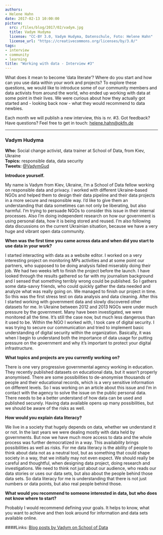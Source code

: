 ```yaml
---
authors: 
- Helene Hahn
date: 2017-02-13 10:00:00
picture:
  src: /files/blog/2017/02/vadym.jpg
  title: Vadym Hudyma
  license: "CC-BY 3.0, Vadym Hudyma, Datenschule, Foto: Helene Hahn"
  license_url: "https://creativecommons.org/licenses/by/3.0/"
tags:
- interview
- community
- learning
title: "Working with data - Interview #3"
--- 
```

What does it mean to become ‘data literate’? Where do you start and how can you use data within your work and projects? To explore these questions, we would like to introduce some of our community members and data activists from around the world, who ended up working with data at some point in their lives. We were curious about how they actually got started and - looking back now - what they would recommend to data newbies. 

Each month we will publish a new interview, this is nr. #3. Got feedback? Have questions? Feel free to get in touch: [helene.hahn@okfn.de](helene.hahn@okfn.de)

---

### Vadym Hudyma
**Who:** Social change activist, data trainer at School of Data, from Kiev, Ukraine <br/>
**Topics:** responsible data, data security <br/>
**Tweets:** [@VadymGud](http://twitter.com/VadymGud)

**Introduce yourself.**

My name is Vadym from Kiev, Ukraine, I’m a School of Data fellow working on responsible data and privacy. I worked with different Ukraine-based NGOs and helped them to design their data pipeline and their data projects in a more secure and responsible way. I’d like to give them an understanding that data sometimes can not only be liberating, but also harmful. I’m trying to persuade NGOs to consider this issue in their internal processes. Also I’m doing independent research on how our government is using personal data, how it is being stored and reused. I’m also following data discussions on the current Ukrainian situation, because we have a very huge and vibrant open data community. 

**When was the first time you came across data and when did you start to use data in your work?**

I started interacting with data as a website editor. I worked on a very interesting project on monitoring MPs activities and at some point our partners, who supposed to be doing analysis failed miserably doing their job. We had two weeks left to finish the project before the launch. I have looked through the results gathered so far with my journalism background and I sensed that something terribly wrong could be published. So I gathers some data-savvy friends, who could quickly gather the data needed and analyze what was really going on. We managed to finish our project in time. So this was the first stress test on data analysis and data cleaning. After this I started working with government data and slowly discovered other datasets for me.
In Ukraine between 2012 and 2013 NGOs were under much pressure by the government. Many have been investigated, we were monitored all the time. It’s still the case now, but much less dangerous than it used to be. Within the NGO I worked with, I took care of digital security. I was trying to secure our communication and tried to implement basic understanding of digital security within the organization.
Basically, it was when I begin to understand both the importance of data usage for putting pressure on the government and why it’s important to protect your digital infrastructure.

**What topics and projects are you currently working on?** 

There is one very progressive governmental agency working in education. They recently published datasets on educational data, but it wasn’t properly anonymised. There are some possibilities to de-anonymise thousands of people and their educational records, which is a very sensitive information on different levels. So I was working on an article about this issue and I’m in contact with the agency to solve the issue on the public personal data. There needs to be a better understand of how data can be used and published securely. Having data available opens up many possibilities, but we should be aware of the risks as well. 

**How would you explain data literacy?**

We live in a society that hugely depends on data, whether we understand it or not. In the last years we were dealing mostly with data held by governments. But now we have much more access to data and the whole process was further democratized in a way. This availability brings possibilities as well as risks. For me data literacy is the ability of people to think about data not as a neutral tool, but as something that could shape society in a way, that we initially may not even expect. We should really be careful and thoughtful, when designing data project, doing research and investigations. We need to think not just about our audience, who reads our data stories or uses our data sets, but also about the people behind those data sets. So data literacy for me is understanding that there is not just numbers or data points, but also real people behind those.

**What would you recommend to someone interested in data, but who does not know where to start?**

Probably I would recommend defining your goals. It helps to know, what you want to achieve and then look around for information and data sets available online.

####Links:
[Blog posts by Vadym on School of Data](https://schoolofdata.org/author/vadymhudyma/)